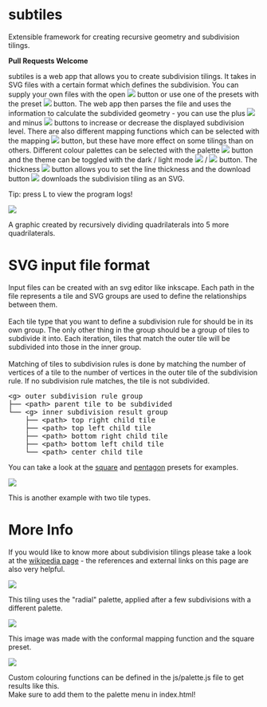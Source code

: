 # subtiles

Extensible framework for creating recursive geometry and subdivision tilings.

**Pull Requests Welcome**


<p> subtiles is a web app that allows you to create subdivision tilings.
	It takes in SVG files with a certain format which defines the subdivision.
	You can supply your own files with the open <img src="assets/open.svg"/> button 
	or use one of the presets with the preset <img src="assets/subsquare.svg"/> button.
	The web app then parses the file and uses the information to calculate the subdivided geometry -
	you can use the plus <img src="assets/plus.svg"/> and minus <img src="assets/minus.svg"/> buttons 
	to increase or decrease the displayed subdivision level.
	There are also different mapping functions which can be selected with the mapping <img src="assets/globe.svg"/> button,
	but these have more effect on some tilings than on others.
	Different colour palettes can be selected with the palette <img src="assets/palette.svg"/> button and 
	the theme can be toggled with the dark / light mode 
	<img src="assets/dark-mode.svg"/> / <img src="assets/light-mode.svg"/> button.
	The thickness <img src="assets/thickness.svg"/> button allows you to set the line thickness 
	and the download button <img src="assets/download.svg"/> downloads the subdivision tiling as an SVG. </p>
<p> Tip: press L to view the program logs! </p>

<img src="assets/witch-square.jpg" />
<p class="caption"> A graphic created by recursively dividing quadrilaterals into 5 more quadrilaterals. </p>

<h1> SVG input file format </h1>
<p> Input files can be created with an svg editor like inkscape. 
	Each path in the file represents a tile and SVG groups are used to define the relationships between them. <br><br>
	Each tile type that you want to define a subdivision rule for should be in its own group. The only other thing in the group should be a group of tiles to subdivide it into.
	Each iteration, tiles that match the outer tile will be subdivided into those in the inner group. <br><br>
	Matching of tiles to subdivision rules is done by matching the number of vertices of a tile to the number of vertices in the outer tile of the subdivision rule.
	If no subdivision rule matches, the tile is not subdivided. </p>

<pre>
&lt;g&gt; outer subdivision rule group
├── &lt;path&gt; parent tile to be subdivided
└── &lt;g&gt; inner subdivision result group
    ├── &lt;path&gt; top right child tile
    ├── &lt;path&gt; top left child tile
    ├── &lt;path&gt; bottom right child tile
    ├── &lt;path&gt; bottom left child tile
    └── &lt;path&gt; center child tile
</pre>
	
<p> You can take a look at the <a href="presets/square.svg">square</a> and <a href="presets/pentagon.svg">pentagon</a> presets for examples.</p>

<img src="assets/trihex.jpg" />
<p class="caption"> This is another example with two tile types. </p>

<h1> More Info </h2>
<p> If you would like to know more about subdivision tilings please take a look at the 
	<a href="https://en.wikipedia.org/wiki/Finite_subdivision_rule" target="_black">wikipedia page</a> 
	- the references and external links on this page are also very helpful. </p>

<img src="assets/pentagonally.jpg" />
<p class="caption"> This tiling uses the "radial" palette, applied after a few subdivisions with a different palette. </p>

<img src="assets/stars-circles.jpg" />
<p class="caption"> This image was made with the conformal mapping function and the square preset. </p>

<img src="assets/black-white.jpg" />
<p class="caption"> Custom colouring functions can be defined in the js/palette.js file to get results like this. <br>
	Make sure to add them to the palette menu in index.html! </p>
